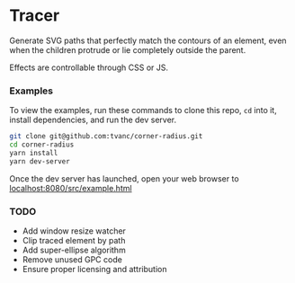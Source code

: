 # Tracer

Generate SVG paths that perfectly match the contours of an element, even when the children protrude or lie completely outside the parent.

Effects are controllable through CSS or JS.

### Examples

To view the examples, run these commands to clone this repo,
`cd` into it, install dependencies, and run the dev server.

```bash
git clone git@github.com:tvanc/corner-radius.git
cd corner-radius
yarn install
yarn dev-server
```

Once the dev server has launched, open your web browser to [localhost:8080/src/example.html](http://localhost:8080/src/example.html)

### TODO

- Add window resize watcher
- Clip traced element by path
- Add super-ellipse algorithm
- Remove unused GPC code
- Ensure proper licensing and attribution
